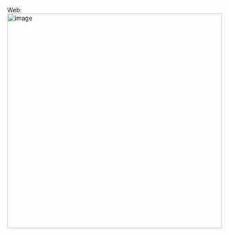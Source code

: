 Web:<br>
<img width="500" height="500" alt="image" src="https://github.com/user-attachments/assets/7ac94dd7-af2e-4317-a5df-45e866cdfdfc" />

